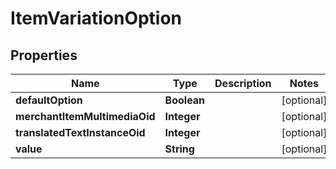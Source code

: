 
# ItemVariationOption

## Properties
Name | Type | Description | Notes
------------ | ------------- | ------------- | -------------
**defaultOption** | **Boolean** |  |  [optional]
**merchantItemMultimediaOid** | **Integer** |  |  [optional]
**translatedTextInstanceOid** | **Integer** |  |  [optional]
**value** | **String** |  |  [optional]



